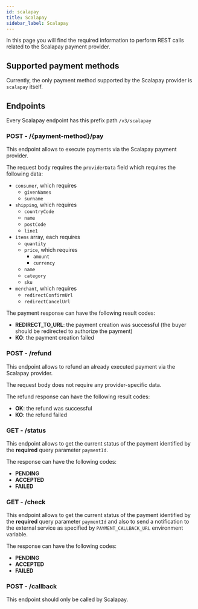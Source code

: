 ```yaml
---
id: scalapay
title: Scalapay
sidebar_label: Scalapay
---
```

In this page you will find the required information to perform REST calls related to the Scalapay payment provider.

## Supported payment methods

Currently, the only payment method supported by the Scalapay provider is `scalapay` itself.

## Endpoints

Every Scalapay endpoint has this prefix path `/v3/scalapay`

### POST - /{payment-method}/pay

This endpoint allows to execute payments via the Scalapay payment provider.

The request body requires the `providerData` field which requires the following data:
- `consumer`, which requires
  - `givenNames`
  - `surname`
- `shipping`, which requires
  - `countryCode`
  - `name`
  - `postCode`
  - `line1`
- `items` array, each requires
  - `quantity`
  - `price`, which requires
    - `amount`
    - `currency`
  - `name`
  - `category`
  - `sku`
- `merchant`, which requires
  - `redirectConfirmUrl`
  - `redirectCancelUrl`

The payment response can have the following result codes:
- **REDIRECT_TO_URL**: the payment creation was successful (the buyer should be redirected to authorize the payment) 
- **KO**: the payment creation failed

### POST - /refund

This endpoint allows to refund an already executed payment via the Scalapay provider.

The request body does not require any provider-specific data.

The refund response can have the following result codes:
- **OK**: the refund was successful
- **KO**: the refund failed

### GET - /status

This endpoint allows to get the current status of the payment identified by the **required** query parameter `paymentId`.

The response can have the following codes: 
- **PENDING**
- **ACCEPTED**
- **FAILED**

### GET - /check

This endpoint allows to get the current status of the payment identified by the **required** query parameter `paymentId` and also to send a notification to the external service as specified by `PAYMENT_CALLBACK_URL` environment variable.

The response can have the following codes:
- **PENDING**
- **ACCEPTED**
- **FAILED**

### POST - /callback

This endpoint should only be called by Scalapay.
